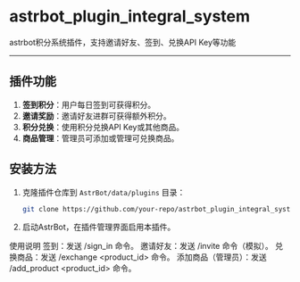 # astrbot_plugin_integral_system
astrbot积分系统插件，支持邀请好友、签到、兑换API Key等功能

---

## 插件功能

1. **签到积分**：用户每日签到可获得积分。
2. **邀请奖励**：邀请好友进群可获得额外积分。
3. **积分兑换**：使用积分兑换API Key或其他商品。
4. **商品管理**：管理员可添加或管理可兑换商品。

## 安装方法

1. 克隆插件仓库到 `AstrBot/data/plugins` 目录：
   ```bash
   git clone https://github.com/your-repo/astrbot_plugin_integral_system

2. 启动AstrBot，在插件管理界面启用本插件。

 使用说明
签到：发送 /sign_in 命令。
邀请好友：发送 /invite 命令（模拟）。
兑换商品：发送 /exchange <product_id> 命令。
添加商品（管理员）：发送 /add_product <product_id> <integral> 命令。
